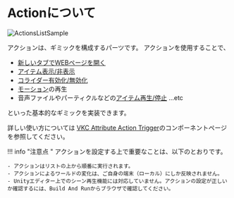 # Actionについて

![ActionsListSample](img/ActionsListSample.jpg)

アクションは、ギミックを構成するパーツです。
アクションを使用することで、

- [新しいタブでWEBページを開く](./Web/Openweb.md)
- [アイテム表示/非表示](./Object/ShowHideObject.md)
- [コライダー有効化/無効化](./Node/EnableDisableCollider.md)
- [モーション](./Motion/Motion.md)の再生
- 音声ファイルやパーティクルなどの[アイテム再生/停止](./Item/PlayStopItem.md) ...etc

といった基本的なギミックを実装できます。

詳しい使い方については [VKC Attribute Action Trigger](../VKCComponents/VKCAttributeActionTrigger.md)のコンポーネントページを参照してください。

!!! info "注意点 "
    アクションを設定する上で重要なことは、以下のとおりです。
    
    - アクションはリストの上から順番に実行されます。
    - アクションによるワールドの変化は、ご自身の端末（ローカル）にしか反映されません。
    - Unityエディター上でのシーン再生機能には対応していません。アクションの設定が正しいか確認するには、Build And Runからブラウザで確認してください。
